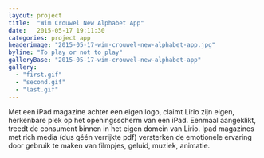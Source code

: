 ```yaml
---
layout: project
title:  "Wim Crouwel New Alphabet App"
date:   2015-05-17 19:11:30
categories: project app
headerimage: "2015-05-17-wim-crouwel-new-alphabet-app.jpg"
byline: "To play or not to play"
galleryBase: "2015-05-17-wim-crouwel-new-alphabet-app"
gallery:
  - "first.gif"
  - "second.gif"
  - "last.gif"
---
```

Met een iPad magazine achter een eigen logo, claimt Lirio zijn eigen, herkenbare plek op het openingsscherm van een iPad. Eenmaal aangeklikt, treedt de consument binnen in het eigen domein van Lirio. Ipad magazines met rich media (dus géén verrijkte pdf) versterken de emotionele ervaring door gebruik te maken van filmpjes, geluid, muziek, animatie.
